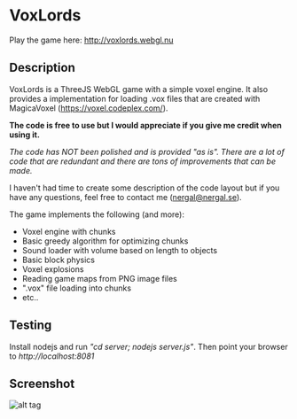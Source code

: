 # VoxLords
Play the game here: http://voxlords.webgl.nu

## Description
VoxLords is a ThreeJS WebGL game with a simple voxel engine. It also provides a implementation for loading .vox files that are created with MagicaVoxel (https://voxel.codeplex.com/).

**The code is free to use but I would appreciate if you give me credit when using it.**

*The code has NOT been polished and is provided "as is". There are a lot of code that are redundant and there are tons of improvements that can be made.*

I haven't had time to create some description of the code layout but if you have any questions, feel free to contact me (nergal@nergal.se).

The game implements the following (and more):
- Voxel engine with chunks 
- Basic greedy algorithm for optimizing chunks
- Sound loader with volume based on length to objects
- Basic block physics
- Voxel explosions
- Reading game maps from PNG image files
- ".vox" file loading into chunks
- etc.. 

## Testing

Install nodejs and run *"cd server; nodejs server.js"*. Then point your browser to *http://localhost:8081*

## Screenshot
![alt tag](https://raw.github.com/lallassu/VoxLords/master/promo.png)

